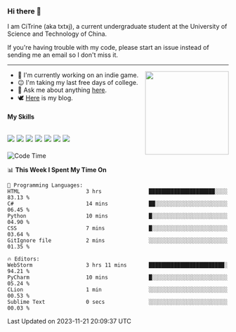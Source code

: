 ### Hi there 👋

I am CiTrine (aka txtxj), a current undergraduate student at the University of Science and Technology of China.

If you're having trouble with my code, please start an issue instead of sending me an email so I don't miss it.

---

<img align="right" height="190" src="http://github-profile-summary-cards.vercel.app/api/cards/stats?username=txtxj&theme=vue">

- 🌱 I'm currently working on an indie game.
- 😉 I'm taking my last free days of college.
- 💬 Ask me about anything [here](https://github.com/txtxj/txtxj/issues).
- 🕊️ [Here](https://txtxj.top) is my blog.

#### My Skills

![](https://img.shields.io/badge/Unity-000000?logo=unity&logoColor=fff)
![](https://img.shields.io/badge/C%23-239120?logo=csharp&logoColor=fff)
![](https://img.shields.io/badge/Python-3e74a2?logo=python&logoColor=fff)
![](https://img.shields.io/badge/C++-65318e?logo=cplusplus&logoColor=fff)
![](https://img.shields.io/badge/C-5654a2?logo=c&logoColor=fff)
![](https://img.shields.io/badge/Blender-f5792a?logo=blender&logoColor=fff)
![](https://img.shields.io/badge/MS%20SQL-cc2927?logo=microsoftsqlserver&logoColor=fff)
---

<!--START_SECTION:waka-->
![Code Time](http://img.shields.io/badge/Code%20Time-1%2C473%20hrs%207%20mins-blue)

📊 **This Week I Spent My Time On** 

```text
💬 Programming Languages: 
HTML                     3 hrs               █████████████████████░░░░   83.13 % 
C#                       14 mins             ██░░░░░░░░░░░░░░░░░░░░░░░   06.45 % 
Python                   10 mins             █░░░░░░░░░░░░░░░░░░░░░░░░   04.90 % 
CSS                      7 mins              █░░░░░░░░░░░░░░░░░░░░░░░░   03.64 % 
GitIgnore file           2 mins              ░░░░░░░░░░░░░░░░░░░░░░░░░   01.35 % 

🔥 Editors: 
WebStorm                 3 hrs 11 mins       ████████████████████████░   94.21 % 
PyCharm                  10 mins             █░░░░░░░░░░░░░░░░░░░░░░░░   05.24 % 
CLion                    1 min               ░░░░░░░░░░░░░░░░░░░░░░░░░   00.53 % 
Sublime Text             0 secs              ░░░░░░░░░░░░░░░░░░░░░░░░░   00.03 % 
```


 Last Updated on 2023-11-21 20:09:37 UTC
<!--END_SECTION:waka-->
